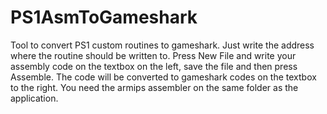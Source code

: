 # PS1AsmToGameshark

Tool to convert PS1 custom routines to gameshark. Just write the address where the routine should be written to. Press New File and write your assembly code on the textbox on the left, save the file and then press Assemble. The code will be converted to gameshark codes on the textbox to the right. You need the armips assembler on the same folder as the application.
